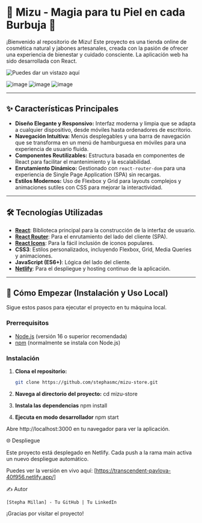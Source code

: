 # 🌿 Mizu - Magia para tu Piel en cada Burbuja 🧼

¡Bienvenido al repositorio de Mizu! Este proyecto es una tienda online de cosmética natural y jabones artesanales, creada con la pasión de ofrecer una experiencia de bienestar y cuidado consciente. La aplicación web ha sido desarrollada con React.

![Puedes dar un vistazo aquí]() 
<!-- Sube una captura de pantalla de tu Home a GitHub y reemplaza la URL -->
![image](https://github.com/user-attachments/assets/bb7d91f9-c860-4991-a7f2-23970f1d645d)
![image](https://github.com/user-attachments/assets/64ee9996-e10a-41a6-87f5-007790f14f91)
![image](https://github.com/user-attachments/assets/d62289df-e3a9-4eec-b410-d77c1c124c5c)



---

## ✨ Características Principales

- **Diseño Elegante y Responsivo:** Interfaz moderna y limpia que se adapta a cualquier dispositivo, desde móviles hasta ordenadores de escritorio.
- **Navegación Intuitiva:** Menús desplegables y una barra de navegación que se transforma en un menú de hamburguesa en móviles para una experiencia de usuario fluida.
- **Componentes Reutilizables:** Estructura basada en componentes de React para facilitar el mantenimiento y la escalabilidad.
- **Enrutamiento Dinámico:** Gestionado con `react-router-dom` para una experiencia de Single Page Application (SPA) sin recargas.
- **Estilos Modernos:** Uso de Flexbox y Grid para layouts complejos y animaciones sutiles con CSS para mejorar la interactividad.

---

## 🛠️ Tecnologías Utilizadas

- **[React](https://reactjs.org/)**: Biblioteca principal para la construcción de la interfaz de usuario.
- **[React Router](https://reactrouter.com/)**: Para el enrutamiento del lado del cliente (SPA).
- **[React Icons](https://react-icons.github.io/react-icons/)**: Para la fácil inclusión de iconos populares.
- **CSS3**: Estilos personalizados, incluyendo Flexbox, Grid, Media Queries y animaciones.
- **JavaScript (ES6+)**: Lógica del lado del cliente.
- **[Netlify](https://www.netlify.com/)**: Para el despliegue y hosting continuo de la aplicación.

---

## 🚀 Cómo Empezar (Instalación y Uso Local)

Sigue estos pasos para ejecutar el proyecto en tu máquina local.

### Prerrequisitos

- [Node.js](https://nodejs.org/) (versión 16 o superior recomendada)
- [npm](https://www.npmjs.com/) (normalmente se instala con Node.js)

### Instalación

1. **Clona el repositorio:**
    ```bash
   git clone https://github.com/stephasmc/mizu-store.git

2. **Navega al directorio del proyecto:**
   cd mizu-store

3. **Instala las dependencias**
   npm install

4. **Ejecuta en modo desarrollador**
   npm start

Abre http://localhost:3000 en tu navegador para ver la aplicación.

🌐 Despliegue

Este proyecto está desplegado en Netlify. Cada push a la rama main activa un nuevo despliegue automático.

Puedes ver la versión en vivo aquí: [https://transcendent-pavlova-40f956.netlify.app/]

✍️ Autor

    [Stepha Millan] - Tu GitHub | Tu LinkedIn

¡Gracias por visitar el proyecto!
